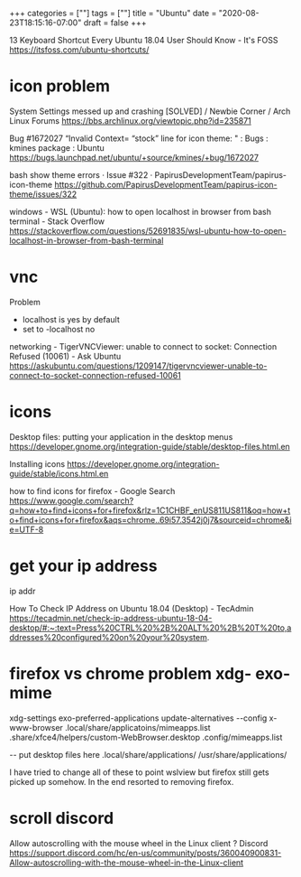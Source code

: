 +++
categories = [""]
tags = [""]
title = "Ubuntu"
date = "2020-08-23T18:15:16-07:00"
draft = false
+++

13 Keyboard Shortcut Every Ubuntu 18.04 User Should Know - It's FOSS
https://itsfoss.com/ubuntu-shortcuts/

# icon problem
System Settings messed up and crashing [SOLVED] / Newbie Corner / Arch Linux Forums
https://bbs.archlinux.org/viewtopic.php?id=235871

Bug #1672027 “Invalid Context= “stock” line for icon theme: " : Bugs : kmines package : Ubuntu
https://bugs.launchpad.net/ubuntu/+source/kmines/+bug/1672027

bash show theme errors · Issue #322 · PapirusDevelopmentTeam/papirus-icon-theme
https://github.com/PapirusDevelopmentTeam/papirus-icon-theme/issues/322

windows - WSL (Ubuntu): how to open localhost in browser from bash terminal - Stack Overflow
https://stackoverflow.com/questions/52691835/wsl-ubuntu-how-to-open-localhost-in-browser-from-bash-terminal

# vnc

Problem
- localhost is yes by default
- set to -localhost no

networking - TigerVNCViewer: unable to connect to socket: Connection Refused (10061) - Ask Ubuntu
https://askubuntu.com/questions/1209147/tigervncviewer-unable-to-connect-to-socket-connection-refused-10061

# icons

Desktop files: putting your application in the desktop menus
https://developer.gnome.org/integration-guide/stable/desktop-files.html.en

Installing icons
https://developer.gnome.org/integration-guide/stable/icons.html.en

how to find icons for firefox - Google Search
https://www.google.com/search?q=how+to+find+icons+for+firefox&rlz=1C1CHBF_enUS811US811&oq=how+to+find+icons+for+firefox&aqs=chrome..69i57.3542j0j7&sourceid=chrome&ie=UTF-8

# get your ip address

ip addr

How To Check IP Address on Ubuntu 18.04 (Desktop) - TecAdmin
https://tecadmin.net/check-ip-address-ubuntu-18-04-desktop/#:~:text=Press%20CTRL%20%2B%20ALT%20%2B%20T%20to,addresses%20configured%20on%20your%20system.

# firefox vs chrome problem xdg- exo- mime

xdg-settings
exo-preferred-applications
update-alternatives --config x-www-browser
.local/share/applicatoins/mimeapps.list
.share/xfce4/helpers/custom-WebBrowser.desktop
.config/mimeapps.list

-- put desktop files here
.local/share/applications/
/usr/share/applications/

I have tried to change all of these to point wslview but firefox still gets picked up somehow.
In the end resorted to removing firefox.

# scroll discord

Allow autoscrolling with the mouse wheel in the Linux client ? Discord
https://support.discord.com/hc/en-us/community/posts/360040900831-Allow-autoscrolling-with-the-mouse-wheel-in-the-Linux-client

